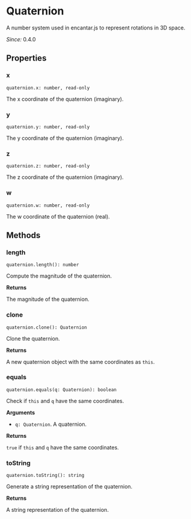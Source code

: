 # Quaternion

A number system used in encantar.js to represent rotations in 3D space.

*Since:* 0.4.0

## Properties

### x

`quaternion.x: number, read-only`

The x coordinate of the quaternion (imaginary).

### y

`quaternion.y: number, read-only`

The y coordinate of the quaternion (imaginary).

### z

`quaternion.z: number, read-only`

The z coordinate of the quaternion (imaginary).

### w

`quaternion.w: number, read-only`

The w coordinate of the quaternion (real).

## Methods

### length

`quaternion.length(): number`

Compute the magnitude of the quaternion.

**Returns**

The magnitude of the quaternion.

### clone

`quaternion.clone(): Quaternion`

Clone the quaternion.

**Returns**

A new quaternion object with the same coordinates as `this`.

### equals

`quaternion.equals(q: Quaternion): boolean`

Check if `this` and `q` have the same coordinates.

**Arguments**

* `q: Quaternion`. A quaternion.

**Returns**

`true` if `this` and `q` have the same coordinates.

### toString

`quaternion.toString(): string`

Generate a string representation of the quaternion.

**Returns**

A string representation of the quaternion.
